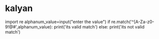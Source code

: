 # kalyan
import re
alphanum_value=input("enter the value")
if re.match('^[A-Za-z0-9!@#$%]{2,10}$',alphanum_value):
    print('its valid match')
else:
    print('its not valid match')
